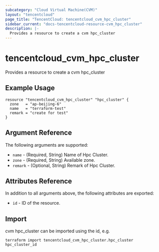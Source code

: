 ```yaml
---
subcategory: "Cloud Virtual Machine(CVM)"
layout: "tencentcloud"
page_title: "TencentCloud: tencentcloud_cvm_hpc_cluster"
sidebar_current: "docs-tencentcloud-resource-cvm_hpc_cluster"
description: |-
  Provides a resource to create a cvm hpc_cluster
---
```


# tencentcloud_cvm_hpc_cluster

Provides a resource to create a cvm hpc_cluster

## Example Usage

```hcl
resource "tencentcloud_cvm_hpc_cluster" "hpc_cluster" {
  zone   = "ap-beijing-6"
  name   = "terraform-test"
  remark = "create for test"
}
```

## Argument Reference

The following arguments are supported:

* `name` - (Required, String) Name of Hpc Cluster.
* `zone` - (Required, String) Available zone.
* `remark` - (Optional, String) Remark of Hpc Cluster.

## Attributes Reference

In addition to all arguments above, the following attributes are exported:

* `id` - ID of the resource.



## Import

cvm hpc_cluster can be imported using the id, e.g.

```
terraform import tencentcloud_cvm_hpc_cluster.hpc_cluster hpc_cluster_id
```

